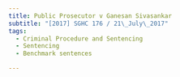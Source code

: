 ```yaml
---
title: Public Prosecutor v Ganesan Sivasankar 
subtitle: "[2017] SGHC 176 / 21\_July\_2017"
tags:
  - Criminal Procedure and Sentencing
  - Sentencing
  - Benchmark sentences

---
```


